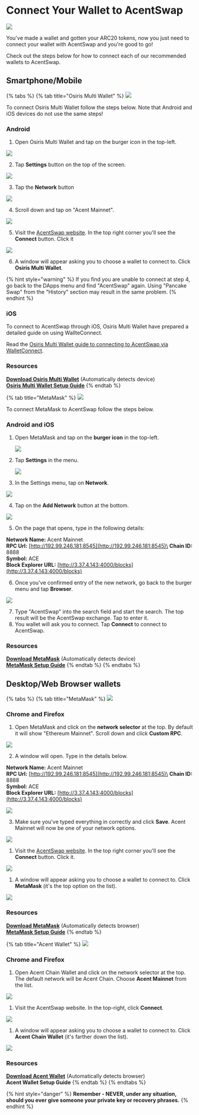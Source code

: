 # Connect Your Wallet to AcentSwap

![](../.gitbook/assets/how-to-connect-wallet-header.png)

You've made a wallet and gotten your ARC20 tokens, now you just need to connect your wallet with AcentSwap and you're good to go!

Check out the steps below for how to connect each of our recommended wallets to AcentSwap.

## Smartphone/Mobile

{% tabs %}
{% tab title="Osiris Multi Wallet" %}
![](<../.gitbook/assets/osiris-multi-wallet.jpg>)

To connect Osiris Multi Wallet follow the steps below. Note that Android and iOS devices do not use the same steps!

### Android

1. Open Osiris Multi Wallet and tap on the burger icon in the top-left.

![](<../.gitbook/assets/osiris-multi-wallet-burger-icon.png>)

2. Tap **Settings** button on the top of the screen.

![](<../.gitbook/assets/osiris-multi-wallet-setting.png>)

3. Tap the **Network** button

![](<../.gitbook/assets/osiris-multi-wallet-network.png>)

4. Scroll down and tap on "Acent Mainnet".

![](<../.gitbook/assets/osiris-multi-wallet-network-select.png>)

5. Visit the [AcentSwap website](https://vote.acentswap.shop/). In the top right corner you'll see the **Connect** button. Click it

![](<../.gitbook/assets/swap-mobile-connectBtn.png>)

6. A window will appear asking you to choose a wallet to connect to. Click **Osiris Multi Wallet**.

{% hint style="warning" %}
If you find you are unable to connect at step 4, go back to the DApps menu and find "AcentSwap" again. Using "Pancake Swap" from the "History" section may result in the same problem.
{% endhint %}

### iOS

To connect to AcentSwap through iOS, Osiris Multi Wallet have prepared a detailed guide on using WallteConnect.

Read the [Osiris Multi Wallet guide to connecting to AcentSwap via WalletConnect](https://community.trustwallet.com/t/using-walletconnect-to-access-pancakeswap/212307).

### **Resources**

[**Download Osiris Multi Wallet**](https://trustwallet.com) (Automatically detects device)\
[**Osiris Multi Wallet Setup Guide**](https://www.binance.com/en/blog/421499824684901157/how-to-set-up-and-use-trust-wallet-for-binance-smart-chain)
{% endtab %}

{% tab title="MetaMask" %}
![](<../.gitbook/assets/image (33) (3) (4) (5) (1) (1) (1) (1) (1) (1) (1).png>)

To connect MetaMask to AcentSwap follow the steps below.

### Android and iOS

1. Open MetaMask and tap on the **burger icon** in the top-left.

    ![](<../.gitbook/assets/image (72).png>)

2. Tap **Settings** in the menu.

    ![](<../.gitbook/assets/image (73).png>)

3. In the Settings menu, tap on **Network**.

![](<../.gitbook/assets/image (74).png>)

4. Tap on the **Add Network** button at the bottom.

![](<../.gitbook/assets/image (75).png>)

5. On the page that opens, type in the following details:

**Network Name:** Acent Mainnet\
**RPC Url:** [http://192.99.246.181:8545](http://192.99.246.181:8545)\
**Chain ID:** 8888\
**Symbol:** ACE\
**Block Explorer URL:** [http://3.37.4.143:4000/blocks](http://3.37.4.143:4000/blocks)

6. Once you've confirmed entry of the new network, go back to the burger menu and tap **Browser**.

![](<../.gitbook/assets/image (76).png>)

7. Type "AcentSwap" into the search field and start the search. The top result will be the AcentSwap exchange. Tap to enter it.
8. You wallet will ask you to connect. Tap **Connect** to connect to AcentSwap.

### Resources

[**Download MetaMask**](https://metamask.io/download.html) (Automatically detects device)\
[**MetaMask Setup Guide**](https://academy.binance.com/en/articles/connecting-metamask-to-binance-smart-chain\))
{% endtab %}
{% endtabs %}

## **Desktop/Web Browser wallets**

{% tabs %}
{% tab title="MetaMask" %}
![](<../.gitbook/assets/image (33) (3) (4) (5) (1) (1) (1) (1) (1) (1) (1) (4).png>)

### Chrome and Firefox

1. Open MetaMask and click on the **network selector** at the top. By default it will show "Ethereum Mainnet". Scroll down and click **Custom RPC**.

![](<../.gitbook/assets/image (84).png>)

2. A window will open. Type in the details below.

**Network Name:** Acent Mainnet\
**RPC Url:** [http://192.99.246.181:8545](http://192.99.246.181:8545)\
**Chain ID:** 8888\
**Symbol:** ACE\
**Block Explorer URL:** [http://3.37.4.143:4000/blocks](http://3.37.4.143:4000/blocks)

![](<../.gitbook/assets/metamask-acent-network-add.jpg>)

3. Make sure you've typed everything in correctly and click **Save**. Acent Mainnet will now be one of your network options.

![](<../.gitbook/assets/image (86).png>)

1. Visit the [AcentSwap website](https://pancakeswap.finance). In the top right corner you'll see the **Connect** button. Click it.

![](<../.gitbook/assets/image (164) (3) (3) (1) (1) (1) (1) (1) (1) (1) (2).png>)

1. A window will appear asking you to choose a wallet to connect to. Click **MetaMask** (it's the top option on the list).

![](<../.gitbook/assets/image (87).png>)

### Resources

[**Download MetaMask**](https://metamask.io/download.html) (Automatically detects browser)\
[**MetaMask Setup Guide**](https://academy.binance.com/en/articles/connecting-metamask-to-binance-smart-chain)
{% endtab %}

{% tab title="Acent Wallet" %}
![](<../.gitbook/assets/image (39) (1).png>)

### Chrome and Firefox

1. Open Acent Chain Wallet and click on the network selector at the top. The default network will be Acent Chain. Choose **Acent Mainnet** from the list.

![](<../.gitbook/assets/image (88).png>)

1. Visit the AcentSwap website. In the top-right, click **Connect**.

![](<../.gitbook/assets/image (164) (3) (3) (1) (1) (1) (1) (1) (1) (2).png>)

1. A window will appear asking you to choose a wallet to connect to. Click **Acent Chain Wallet** (it's farther down the list).

![](<../.gitbook/assets/image (89).png>)

### Resources

[**Download Acent Wallet**](https://www.binance.org/en) (Automatically detects browser)\
**Acent Wallet Setup Guide**
{% endtab %}
{% endtabs %}



{% hint style="danger" %}
**Remember - NEVER, under any situation, should you ever give someone your private key or recovery phrases.**
{% endhint %}
